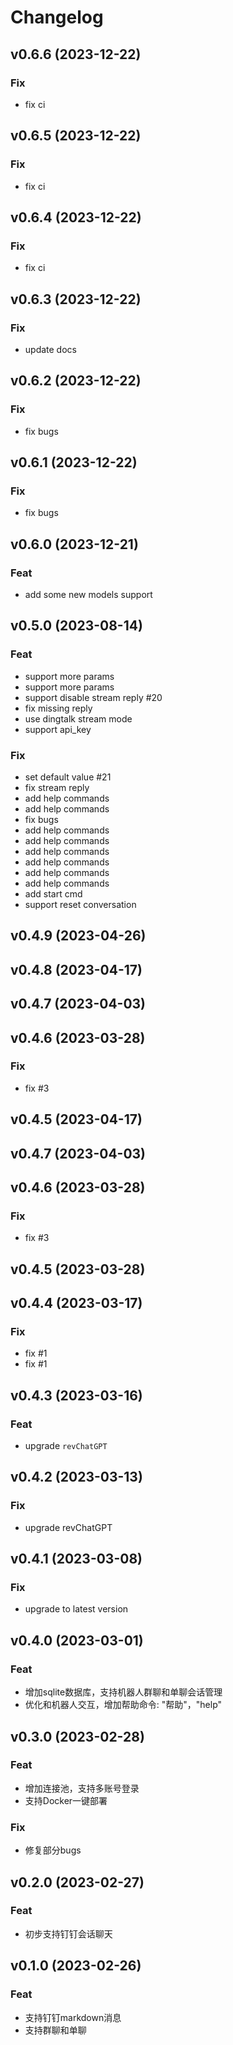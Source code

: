 # Changelog

## v0.6.6 (2023-12-22)

### Fix

- fix ci

## v0.6.5 (2023-12-22)

### Fix

- fix ci

## v0.6.4 (2023-12-22)

### Fix

- fix ci

## v0.6.3 (2023-12-22)

### Fix

- update docs

## v0.6.2 (2023-12-22)

### Fix

- fix bugs

## v0.6.1 (2023-12-22)

### Fix

- fix bugs

## v0.6.0 (2023-12-21)

### Feat

- add some new models support

## v0.5.0 (2023-08-14)

### Feat

- support more params
- support more params
- support disable stream reply #20
- fix missing reply
- use dingtalk stream mode
- support api_key

### Fix

- set default value #21
- fix stream reply
- add help commands
- add help commands
- fix bugs
- add help commands
- add help commands
- add help commands
- add help commands
- add help commands
- add help commands
- add start cmd
- support reset conversation

## v0.4.9 (2023-04-26)

## v0.4.8 (2023-04-17)

## v0.4.7 (2023-04-03)

## v0.4.6 (2023-03-28)

### Fix

- fix #3

## v0.4.5 (2023-04-17)

## v0.4.7 (2023-04-03)

## v0.4.6 (2023-03-28)

### Fix

- fix #3

## v0.4.5 (2023-03-28)

## v0.4.4 (2023-03-17)

### Fix

- fix #1
- fix #1

## v0.4.3 (2023-03-16)

### Feat

- upgrade `revChatGPT`

## v0.4.2 (2023-03-13)

### Fix

- upgrade revChatGPT

## v0.4.1 (2023-03-08)

### Fix

- upgrade  to latest version

## v0.4.0 (2023-03-01)

### Feat

- 增加sqlite数据库，支持机器人群聊和单聊会话管理
- 优化和机器人交互，增加帮助命令: "帮助"，"help"

## v0.3.0 (2023-02-28)

### Feat

- 增加连接池，支持多账号登录
- 支持Docker一键部署

### Fix

- 修复部分bugs

## v0.2.0 (2023-02-27)

### Feat

- 初步支持钉钉会话聊天

## v0.1.0 (2023-02-26)

### Feat

- 支持钉钉markdown消息
- 支持群聊和单聊
